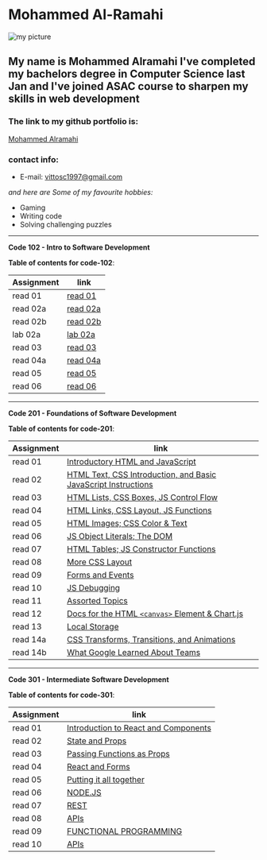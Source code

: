 # Mohammed Al-Ramahi
![my picture](https://avatars.githubusercontent.com/u/74869716?s=460&u=06325ac0289967d674bdf4a1a72518c4c3506355&v=4)
## My name is Mohammed Alramahi I've completed my bachelors degree in Computer Science last Jan and I've joined ASAC course to sharpen my skills in web development
### The link to my github portfolio is:
[Mohammed Alramahi](https://github.com/Mohammed-Alramahi)
### contact info:
- E-mail: vittosc1997@gmail.com

*and here are Some of my favourite hobbies:*
- Gaming
- Writing code
- Solving challenging puzzles

***

 **Code 102 - Intro to Software Development**

 **Table of contents for code-102**:

 | Assignment |      link                                                                           |
 | -----------| ------------------------------------------------------------------------------------| 
 | read 01    | [read 01](https://github.com/Mohammed-Alramahi/reading-notes/blob/main/102/read01.md)   |
 | read 02a   | [read 02a](https://github.com/Mohammed-Alramahi/reading-notes/blob/main/102/read02a.md) |
 | read 02b   | [read 02b](https://github.com/Mohammed-Alramahi/reading-notes/blob/main/102/read02b.md) |
 | lab 02a    | [lab 02a](https://github.com/Mohammed-Alramahi/reading-notes/blob/main/102/lab02a.md)   |
 | read 03    | [read 03](https://github.com/Mohammed-Alramahi/reading-notes/blob/main/102/read03.md)   |
 | read 04a   | [read 04a](https://github.com/Mohammed-Alramahi/reading-notes/blob/main/102/read04a.md) |
 | read 05    | [read 05](https://github.com/Mohammed-Alramahi/reading-notes/blob/main/102/read05.md)   |
 | read 06    | [read 06](https://github.com/Mohammed-Alramahi/reading-notes/blob/main/102/read06.md)   |

***
 **Code 201 - Foundations of Software Development**

 **Table of contents for code-201**:

 | Assignment |      link                                                                           |
 | -----------| ------------------------------------------------------------------------------------| 
 | read 01    | [Introductory HTML and JavaScript](https://github.com/Mohammed-Alramahi/reading-notes/blob/main/201/class-01.md)   |
 | read 02   | [HTML Text, CSS Introduction, and Basic JavaScript Instructions](https://github.com/Mohammed-Alramahi/reading-notes/blob/main/201/class-02.md) |
 | read 03   | [HTML Lists, CSS Boxes, JS Control Flow](https://github.com/Mohammed-Alramahi/reading-notes/blob/main/201/class-03.md) |
 | read 04   | [HTML Links, CSS Layout, JS Functions](https://github.com/Mohammed-Alramahi/reading-notes/blob/main/201/class-04.md)   |
 | read 05    | [HTML Images; CSS Color & Text](https://github.com/Mohammed-Alramahi/reading-notes/blob/main/201/class-05.md)   |
 | read 06   | [JS Object Literals; The DOM](https://github.com/Mohammed-Alramahi/reading-notes/blob/main/201/class-06.md) |
 | read 07   | [HTML Tables; JS Constructor Functions](https://github.com/Mohammed-Alramahi/reading-notes/blob/main/201/class-07.md)   |
 | read 08    | [More CSS Layout](https://github.com/Mohammed-Alramahi/reading-notes/blob/main/201/class-08.md)   |
 | read 09   | [Forms and Events](https://github.com/Mohammed-Alramahi/reading-notes/blob/main/201/class-09.md) |
 | read 10   | [JS Debugging](https://github.com/Mohammed-Alramahi/reading-notes/blob/main/201/class-10.md) |
 | read 11   | [Assorted Topics](https://github.com/Mohammed-Alramahi/reading-notes/blob/main/201/class-11.md)|
 | read 12    | [Docs for the HTML `<canvas>` Element & Chart.js](https://github.com/Mohammed-Alramahi/reading-notes/blob/main/201/class-12.md)   |
 | read 13   | [Local Storage](https://github.com/Mohammed-Alramahi/reading-notes/blob/main/201/class-13.md) |
 | read 14a   | [CSS Transforms, Transitions, and Animations](https://github.com/Mohammed-Alramahi/reading-notes/blob/main/201/class-14a.md)   |
 | read 14b    | [What Google Learned About Teams](https://github.com/Mohammed-Alramahi/reading-notes/blob/main/201/class-14b.md)   |

***
 **Code 301 - Intermediate Software Development**

 **Table of contents for code-301**:

| Assignment |      link                                                                           |
 | -----------| ------------------------------------------------------------------------------------| 
 | read 01    | [Introduction to React and Components](https://github.com/Mohammed-Alramahi/reading-notes/blob/main/301/read01.md)   |
 | read 02    | [State and Props](https://github.com/Mohammed-Alramahi/reading-notes/blob/main/301/read02.md)   |
 | read 03    | [Passing Functions as Props](https://github.com/Mohammed-Alramahi/reading-notes/blob/main/301/read03.md)   |
 | read 04    | [React and Forms](https://github.com/Mohammed-Alramahi/reading-notes/blob/main/301/read04.md)   |
 | read 05    | [Putting it all together](https://github.com/Mohammed-Alramahi/reading-notes/blob/main/301/read05.md)   |
 | read 06    | [NODE.JS](https://github.com/Mohammed-Alramahi/reading-notes/blob/main/301/read06.md)   |
 | read 07    | [REST](https://github.com/Mohammed-Alramahi/reading-notes/blob/main/301/read07.md)   |
 | read 08    | [APIs](https://github.com/Mohammed-Alramahi/reading-notes/blob/main/301/read08.md)   |
 | read 09    | [FUNCTIONAL PROGRAMMING](https://github.com/Mohammed-Alramahi/reading-notes/blob/main/301/read09.md)   |
 | read 10    | [APIs](https://github.com/Mohammed-Alramahi/reading-notes/blob/main/301/read10.md)   |

